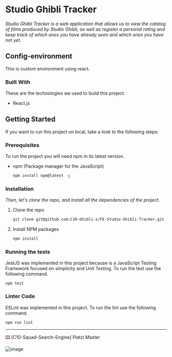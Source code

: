 # Studio Ghibli Tracker

_Studio Ghibli Tracker is a web application that allows us to view the catalog of films produced by Studio Ghibli, as well as register a personal rating and keep track of which ones you have already seen and which ones you have not yet._


## Config-environment

This is custom environment using react.

### Built With

These are the technologies we used to build this project.

- React.js
<!-- GETTING STARTED -->

## Getting Started

If you want to run this project on local, take a look to the following steps:

### Prerequisites

To run the project you will need npm in its latest version.

- npm (Package manager for the JavaScript)
  ```sh
  npm install npm@latest -g
  ```

### Installation

_Then, let's clone the repo, and install all the dependencies of the project._

1. Clone the repo
   ```sh
   git clone git@github.com:C10-Ghibli-s/FE-Studio-Ghibli-Tracker.git
   ```
2. Install NPM packages
   ```sh
   npm install
   ```
   
### Running the tests

JestJS was implemented in this project because is a JavaScript Testing Framework focused on simplicity and Unit Testing. To run the test use the following command.

```
npm test
```

### Linter Code

ESLint was implemented in this project. To run the lint use the following command.

```
npm run lint
```

---
⌨️ [C10-Squad-Search-Engine] Platzi Master


![image](https://user-images.githubusercontent.com/73669701/165537137-1b298af7-18e7-4d30-ba34-f35900aaf69a.png)

